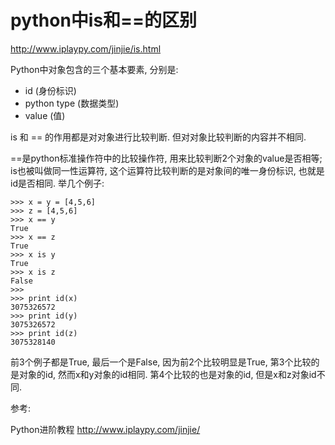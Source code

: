 # python中is和==的区别

http://www.iplaypy.com/jinjie/is.html

Python中对象包含的三个基本要素, 分别是:

- id (身份标识)
- python type (数据类型)
- value (值)



is 和 == 的作用都是对对象进行比较判断. 但对对象比较判断的内容并不相同.



==是python标准操作符中的比较操作符, 用来比较判断2个对象的value是否相等; is也被叫做同一性运算符, 这个运算符比较判断的是对象间的唯一身份标识, 也就是id是否相同. 举几个例子:

```
>>> x = y = [4,5,6]
>>> z = [4,5,6]
>>> x == y
True
>>> x == z
True
>>> x is y
True
>>> x is z
False
>>>
>>> print id(x)
3075326572
>>> print id(y)
3075326572
>>> print id(z)
3075328140
```

前3个例子都是True, 最后一个是False, 因为前2个比较明显是True, 第3个比较的是对象的id, 然而x和y对象的id相同. 第4个比较的也是对象的id, 但是x和z对象id不同.

参考:

Python进阶教程 http://www.iplaypy.com/jinjie/